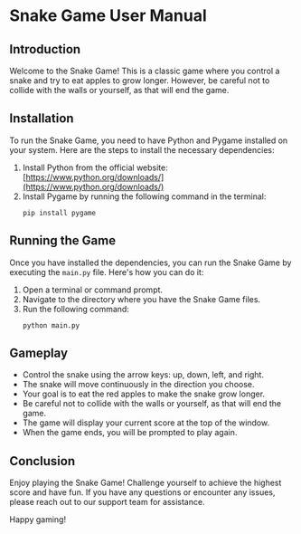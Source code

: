 # Snake Game User Manual

## Introduction
Welcome to the Snake Game! This is a classic game where you control a snake and try to eat apples to grow longer. However, be careful not to collide with the walls or yourself, as that will end the game. 

## Installation
To run the Snake Game, you need to have Python and Pygame installed on your system. Here are the steps to install the necessary dependencies:

1. Install Python from the official website: [https://www.python.org/downloads/](https://www.python.org/downloads/)
2. Install Pygame by running the following command in the terminal:
   ```
   pip install pygame
   ```

## Running the Game
Once you have installed the dependencies, you can run the Snake Game by executing the `main.py` file. Here's how you can do it:

1. Open a terminal or command prompt.
2. Navigate to the directory where you have the Snake Game files.
3. Run the following command:
   ```
   python main.py
   ```

## Gameplay
- Control the snake using the arrow keys: up, down, left, and right.
- The snake will move continuously in the direction you choose.
- Your goal is to eat the red apples to make the snake grow longer.
- Be careful not to collide with the walls or yourself, as that will end the game.
- The game will display your current score at the top of the window.
- When the game ends, you will be prompted to play again.

## Conclusion
Enjoy playing the Snake Game! Challenge yourself to achieve the highest score and have fun. If you have any questions or encounter any issues, please reach out to our support team for assistance.

Happy gaming!